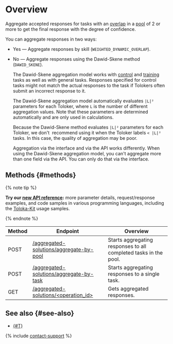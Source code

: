 # Overview

Aggregate accepted responses for tasks with an [overlap](../../glossary.md#overlap) in a [pool](../../glossary.md#pool) of 2 or more to get the final response with the degree of confidence.

You can aggregate responses in two ways:

- Yes — Aggregate responses by skill (`WEIGHTED_DYNAMIC_OVERLAP`).
- No — Aggregate responses using the Dawid-Skene method (`DAWID_SKENE`).

    The Dawid-Skene aggregation model works with [control](../../glossary.md#control-task) and [training](../../glossary.md#training-task) tasks as well as with general tasks. Responses specified for control tasks might not match the actual responses to the task if Tolokers often submit an incorrect response to it.

    The Dawid-Skene aggregation model automatically evaluates `|L|²` parameters for each Toloker, where `L` is the number of different aggregation values. Note that these parameters are determined automatically and are only used in calculations.

    Because the Dawid-Skene method evaluates `|L|²` parameters for each Toloker, we don't  recommend using it when the Toloker labels `< |L|²` tasks. In this case, the quality of aggregation may be poor.

    Aggregation via the interface and via the API works differently. When using the Dawid-Skene aggregation model, you can't aggregate more than one field via the API. You can only do that via the interface.

## Methods {#methods}

{% note tip %}

**Try our [new API reference](https://toloka.ai/docs/api/api-reference/#tag--aggregated-solution):** more parameter details, request/response examples, and code samples in various programming languages, including the [Toloka-Kit](../../toloka-kit/index.md) usage samples.

{% endnote %}

Method | Endpoint | Overview
----- | ----- | -----
POST | [/aggregated-solutions/aggregate-by-pool](aggregate-by-pool.md) | Starts aggregating responses to all completed tasks in the pool.
POST | [/aggregated-solutions/aggregate-by-task](aggregate-by-task.md) | Starts aggregating responses to a single task.
GET | [/aggregated-solutions/<operation_id>](get-aggregated-result.md) | Gets aggregated responses.

## See also {#see-also}

- [{#T}](../../guide/concepts/result-aggregation.md)

{% include [contact-support](../../guide/_includes/contact-support.md) %}
